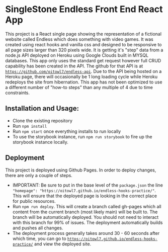 # SingleStone Endless Front End React App

This project is a React single page showing the representation of a fictional website called Endless which does something with video games. It was created using react hooks and vanilla css and designed to be responsive to all page sizes larger than 320 pixels wide. It is getting it's "step" data from a node.js API deployed on Heroku using Google Clouds built in MYSQL databases. This app only uses the standard get request however full CRUD capability has been created in the API. The github for that API is at [`https://github.com/oitowl7/endless-api`](https://github.com/oitowl7/endless-api). Due to the API being hosted on a Heroku page, there will occasionally be 1 long loading cycle while Heroku redeploys the site from hibernation. This app has not been optimized to use a different number of "how-to steps" than any multiple of 4 due to time constraints.

## Installation and Usage:
* Clone the existing repository
* Run `npm install`
* Run `npm start` once everything installs to run locally
* To use the storybook instance, run `npm run storybook` to fire up the storybook instance locally.

## Deployment
This project is deployed using Github Pages. In order to deploy changes, there are only a couple of steps.
* IMPORTANT: Be sure to put in the base level of the `package.json` the line `"homepage": "https://oitowl7.github.io/endless-hooks-practice/"`. This will ensure that the deployed page is looking in the correct place for public resources.
* Run `npm run deploy`. This will create a branch called gh-pages which all content from the current branch (most likely main) will be built to. The branch will be automatically deployed. You should not need to interact with this branch for 99% of issues. The deployment automatically builds and pushes all changes.
* The deployment process generally takes around 30 - 60 seconds after which time, you can go to [`https://oitowl7.github.io/endless-hooks-practice/`](https://oitowl7.github.io/endless-hooks-practice/) and view the deployed site.